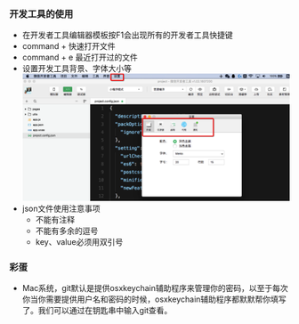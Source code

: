 ### 开发工具的使用
- 在开发者工具编辑器模板按F1会出现所有的开发者工具快捷键
- command + 快速打开文件
- command + e 最近打开过的文件
- 设置开发工具背景、字体大小等
![设置开发者工具背景、字体大小](https://github.com/fangfeiyue/mini-apps/blob/master/img/setting.png)
- json文件使用注意事项
    - 不能有注释
    - 不能有多余的逗号
    - key、value必须用双引号


### 彩蛋
- Mac系统，git默认是提供osxkeychain辅助程序来管理你的密码，以至于每次你当你需要提供用户名和密码的时候，osxkeychain辅助程序都默默帮你填写了。我们可以通过在钥匙串中输入git查看。